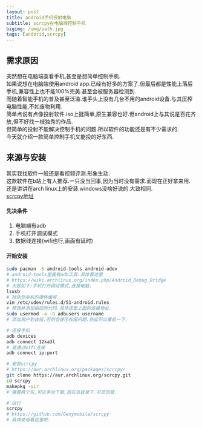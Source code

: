 ```yaml
---
layout: post
title: android手机投射电脑
subtitle: scrcpy在电脑端控制手机
bigimg: /img/path.jpg
tags: [andorid,scrcpy]
---
```


## 需求原因
突然想在电脑端查看手机,甚至是想简单控制手机.  
如果说想在电脑端使用android app.已经有好多的方案了.但最后都是性能上落后手机,兼容性上也不能100%完美.甚至会被服务器检测到.  
而随着智能手机的普及甚至泛滥.谁手头上没有几台不用的android设备.与其压榨电脑性能,不如废物利用.  
简单点说有点像投射软件.iso上挺简单,原生兼容也好.但android上与其说是百花齐放,但不好找一枝独秀的作品.  
但简单的投射不能解决控制手机的问题.所以软件的功能还是有不少需求的.  
今天就介绍一款简单控制手机又能投的好东西.  
## 来源与安装
其实我找软件一般还是看视频评测.形象生动.  
这款软件在b站上有人推荐.一只没当回事,因为当时没有需求.而现在正好拿来用.  
还是讲讲在arch linux上的安装.windows没啥好说的.大致相同.  
[scrcpy地址](https://github.com/Genymobile/scrcpy)

#### 先决条件
1. 电脑端有adb
2. 手机打开调试模式
3. 数据线连接(wifi也行,画面有延时)
#### 开始安装
```bash
sudo pacman -S android-tools android-udev
# android-tools里面有adb工具.具体看这里
# https://wiki.archlinux.org/index.php/Android_Debug_Bridge
# 大致如下:手机打开调试模式,连接电脑.
lsusb
# 找到你手机的硬件编号
vim /etc/udev/rules.d/51-android.rules
# 修改并添加相应的代码.具体还是上面的连接地址.
sudo usermod -a -G adbusers username
# 添加用户到该组.否则会提示权限问题.到此可以重启一下.

# 连接手机
adb devices
adb connect 12ka3l
# 或通过wifi连接
adb connect ip:port

# 安装scrcpy
# https://aur.archlinux.org/packages/scrcpy/
git clone https://aur.archlinux.org/scrcpy.git
cd scrcpy
makepkg -sir
# 需要两个包,可以手动下载,放在该目录下.可恶的墙.

# 运行
scrcpy
# https://github.com/Genymobile/scrcpy
# 具体使用看这里吧.
```
